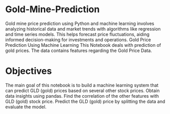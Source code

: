 # Gold-Mine-Prediction
Gold mine price prediction using Python and machine learning involves analyzing historical data and market trends with algorithms like regression and time series models. This helps forecast price fluctuations, aiding informed decision-making for investments and operations.
Gold Price Prediction Using Machine Learning
This Notebook deals with prediction of gold prices. The data contains features regarding the Gold Price Data.

# Objectives
The main goal of this notebook is to build a machine learning system that can predict GLD (gold) prices based on several other stock prices.
Obtain data insights using pandas.
Find the correlation of the other features with GLD (gold) stock price.
Predict the GLD (gold) price by splitting the data and evaluate the model.
